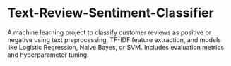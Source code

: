 # Text-Review-Sentiment-Classifier
A machine learning project to classify customer reviews as positive or negative using text preprocessing, TF-IDF feature extraction, and models like Logistic Regression, Naive Bayes, or SVM. Includes evaluation metrics and hyperparameter tuning.
